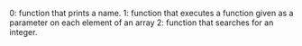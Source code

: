 0: function that prints a name.
1: function that executes a function given as a parameter on each element of an array
2: function that searches for an integer.
